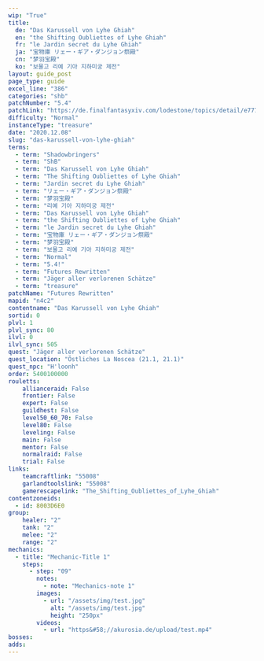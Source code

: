 ```yaml
---
wip: "True"
title:
  de: "Das Karussell von Lyhe Ghiah"
  en: "the Shifting Oubliettes of Lyhe Ghiah"
  fr: "le Jardin secret du Lyhe Ghiah"
  ja: "宝物庫 リェー・ギア・ダンジョン祭殿"
  cn: "梦羽宝殿"
  ko: "보물고 리예 기아 지하미궁 제전"
layout: guide_post
page_type: guide
excel_line: "386"
categories: "shb"
patchNumber: "5.4"
patchLink: "https://de.finalfantasyxiv.com/lodestone/topics/detail/e77718d47f1ff2e0618007798dfbc841df16270e"
difficulty: "Normal"
instanceType: "treasure"
date: "2020.12.08"
slug: "das-karussell-von-lyhe-ghiah"
terms:
  - term: "Shadowbringers"
  - term: "ShB"
  - term: "Das Karussell von Lyhe Ghiah"
  - term: "The Shifting Oubliettes of Lyhe Ghiah"
  - term: "Jardin secret du Lyhe Ghiah"
  - term: "リェー・ギア・ダンジョン祭殿"
  - term: "梦羽宝殿"
  - term: "리예 기아 지하미궁 제전"
  - term: "Das Karussell von Lyhe Ghiah"
  - term: "the Shifting Oubliettes of Lyhe Ghiah"
  - term: "le Jardin secret du Lyhe Ghiah"
  - term: "宝物庫 リェー・ギア・ダンジョン祭殿"
  - term: "梦羽宝殿"
  - term: "보물고 리예 기아 지하미궁 제전"
  - term: "Normal"
  - term: "5.4!"
  - term: "Futures Rewritten"
  - term: "Jäger aller verlorenen Schätze"
  - term: "treasure"
patchName: "Futures Rewritten"
mapid: "n4c2"
contentname: "Das Karussell von Lyhe Ghiah"
sortid: 0
plvl: 1
plvl_sync: 80
ilvl: 0
ilvl_sync: 505
quest: "Jäger aller verlorenen Schätze"
quest_location: "Östliches La Noscea (21.1, 21.1)"
quest_npc: "H'loonh"
order: 5400100000
rouletts:
    allianceraid: False
    frontier: False
    expert: False
    guildhest: False
    level50_60_70: False
    level80: False
    leveling: False
    main: False
    mentor: False
    normalraid: False
    trial: False
links:
    teamcraftlink: "55008"
    garlandtoolslink: "55008"
    gamerescapelink: "The_Shifting_Oubliettes_of_Lyhe_Ghiah"
contentzoneids:
  - id: 8003D6E0
group:
    healer: "2"
    tank: "2"
    melee: "2"
    range: "2"
mechanics:
  - title: "Mechanic-Title 1"
    steps:
      - step: "09"
        notes:
          - note: "Mechanics-note 1"
        images:
          - url: "/assets/img/test.jpg"
            alt: "/assets/img/test.jpg"
            height: "250px"
        videos:
          - url: "https&#58;//akurosia.de/upload/test.mp4"
bosses:
adds:
---
```

